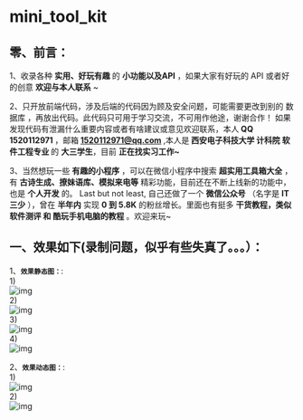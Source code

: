 # mini_tool_kit
## 零、前言：
1、收录各种 <strong>实用、好玩有趣</strong> 的 <strong>小功能以及API</strong> ，如果大家有好玩的 API 或者好的创意 <strong>欢迎与本人联系</strong> ~

2、只开放前端代码，涉及后端的代码因为顾及安全问题，可能需要更改到别的 数据库 ，再放出代码。此代码只可用于学习交流，不可用作他途，谢谢合作！ 如果发现代码有泄漏什么重要内容或者有啥建议或意见欢迎联系，本人<strong> QQ 1520112971 </strong> ，邮箱<strong>  <a href="mailto:1520112971@qq.com">1520112971@qq.com</a> </strong>,本人是<strong> 西安电子科技大学 计科院 软件工程专业 </strong>的 <strong>大三学生</strong>，目前 <strong>正在找实习工作~ </strong>

3、当然想玩一些 <strong>有趣的小程序</strong> ，可以在微信小程序中搜索  <strong>超实用工具箱大全</strong> ，有 <strong>古诗生成、撩妹语库、模拟来电等</strong> 精彩功能，目前还在不断上线新的功能中，也是 <strong>个人开发</strong> 的。 Last but not least, 自己还做了一个 <strong>微信公众号</strong> （名字是 <strong>IT三少</strong> ），曾在 <strong>半年内</strong> 实现 <strong>0 到 5.8K</strong> 的粉丝增长。里面也有挺多 <strong>干货教程，类似 软件测评 和 酷玩手机电脑的教程</strong> 。欢迎来玩~

## 一、效果如下(录制问题，似乎有些失真了。。。）：
1、<strong><code>效果静态图：</code></strong>:<br/>
1)<br/>![img](https://github.com/CYBYOB/mini_tool_kit/raw/master/effect_of_screenshots/0.png)<br/>
2)<br/>![img](https://github.com/CYBYOB/mini_tool_kit/blob/master/effect_of_screenshots/1.png)<br/>
3)<br/>![img](https://github.com/CYBYOB/mini_tool_kit/blob/master/effect_of_screenshots/2.png)<br/>
4)<br/>![img](https://github.com/CYBYOB/mini_tool_kit/blob/master/effect_of_screenshots/3.png)<br/>

2、<strong><code>效果动态图：</code></strong>:<br/>
1)<br/>![img](https://github.com/CYBYOB/mini_tool_kit/blob/master/effect_of_screenshots/1.gif)<br/>
2)<br/>![img](https://github.com/CYBYOB/mini_tool_kit/blob/master/effect_of_screenshots/2.gif)<br/>
